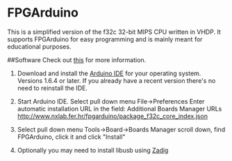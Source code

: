 # FPGArduino
This is a simplified version of the f32c 32-bit MIPS CPU written in VHDP. It supports FPGArduino for easy programming and is mainly meant for educational purposes.

##Software
Check out [this](http://www.nxlab.fer.hr/fpgarduino/) for more information.

1) Download and install the [Arduino IDE](https://www.arduino.cc/en/Main/Software) for your operating system. Versions 1.6.4 or later. If you already have a recent version there's no need to reinstall the IDE.

2) Start Arduino IDE. Select pull down menu File->Preferences
Enter automatic installation URL in the field:
Additional Boards Manager URLs
http://www.nxlab.fer.hr/fpgarduino/package_f32c_core_index.json

3) Select pull down menu Tools->Board->Boards Manager
scroll down, find FPGArduino, click it and click "Install"

4) Optionally you may need to install libusb using [Zadig](https://zadig.akeo.ie/)

